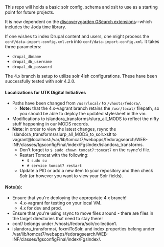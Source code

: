 This repo will holds a basic solr config, schema and xslt to use as a starting point for future projects.

It is now dependent on the [discoverygarden GSearch extensions](https://github.com/discoverygarden/dgi_gsearch_extensions)--which includes the Joda time library.

If one wishes to index Drupal content and users, one might process the `conf/data-import-config.xml.erb` into `conf/data-import-config.xml`. It takes three parameters:
* `drupal_dbname`
* `drupal_db_username`
* `drupal_db_password`

The 4.x branch is setup to utilize solr 4ish configurations. These have been successfully tested with solr 4.2.0. 

#### Localizations for UTK Digital Initiatives
* Paths have been changed from `/usr/local/` to `/vhosts/fedora/`.
	* __Note:__ that the 4.x-vagrant branch retains the `/usr/local/` filepath, so you should be able to deploy the updated stylesheet in the vm.
* Modifications to islandora_transforms/slurp_all_MODS to reflect the nifty stuff happening in our MODS records.
* __Note:__ in order to view the latest changes, rsync the islandora_transforms/slurp_all_MODS_to_solr.xslt to vagrant@localhost:/var/lib/tomcat7/webapps/fedoragsearch/WEB-INF/classes/fgsconfigFinal/index/FgsIndex/islandora_transforms.
	* Don't forget to `$ sudo chown tomcat7:tomcat7` on the rsync'd file.
	* Restart Tomcat with the following:
		* `$ sudo su`
		* `# service tomcat7 restart`
	* Update a PID or add a new item to your repository and then check Solr (or however you want to view your Solr fields).

#### Note(s):
* Ensure that you're deploying the appropriate 4.x branch!
	* 4.x-vagrant for testing on your local VM.
	* 4.x for dev and prod.
* Ensure that you're using rsync to move files around - there are files in the target directories that need to stay there!
* conf/ belongs under /vhosts/fedora/solr/collection1.
* islandora_transforms/, foxmlToSolr, and index.properties belong under /var/lib/tomcat7/webapps/fedoragsearch/WEB-INF/classes/fgsconfigFinal/index/FgsIndex/.
